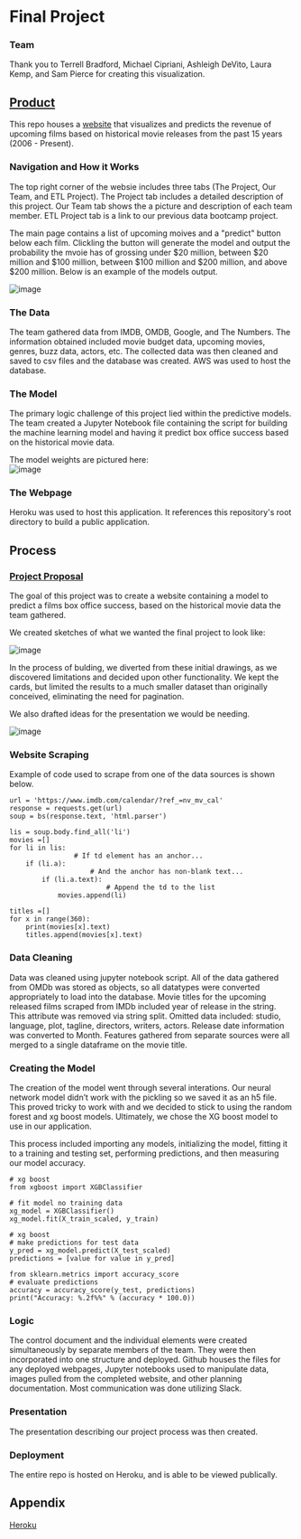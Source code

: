 # Final Project

### Team

Thank you to Terrell Bradford, Michael Cipriani, Ashleigh DeVito, Laura Kemp, and Sam Pierce for creating this visualization.

## [Product](https://cwru-bootcamp-movie-predictor.herokuapp.com/)

This repo houses a [website](https://cwru-bootcamp-movie-predictor.herokuapp.com/) that visualizes and predicts the revenue of upcoming films based on historical movie releases from the past 15 years (2006 - Present).

### Navigation and How it Works

The top right corner of the websie includes three tabs (The Project, Our Team, and ETL Project).
The Project tab includes a detailed description of this project.
Our Team tab shows the a picture and description of each team member.
ETL Project tab is a link to our previous data bootcamp project.

The main page contains a list of upcoming moives and a "predict" button below each film. Clickling the button will generate the model and output the probability the mvoie has of grossing under $20 million, between $20 million and $100 million, between $100 million and $200 million, and above $200 million. Below is an example of the models output.

![image](static/images/example.PNG?raw=true "Dune Example")

### The Data

The team gathered data from IMDB, OMDB, Google, and The Numbers. The information obtained included movie budget data, upcoming movies, genres, buzz data, actors, etc.
The collected data was then cleaned and saved to csv files and the database was created.
AWS was used to host the database.

### The Model

The primary logic challenge of this project lied within the predictive models. The team created a Jupyter Notebook file containing the script for building the machine learning model and having it predict box office success based on the historical movie data.

The model weights are pictured here:  
![image](static/images/weights.PNG?raw=true "Weights")

### The Webpage

Heroku was used to host this application. It references this repository's root directory to build a public application.

## Process

### [Project Proposal](proposal.txt)

The goal of this project was to create a website containing a model to predict a films box office success, based on the historical movie data the team gathered.

We created sketches of what we wanted the final project to look like:

![image](static/images/napkin_drawing.jpg?raw=true "Napkin Drawing")

In the process of bulding, we diverted from these initial drawings, as we discovered limitations and decided upon other functionality. We kept the cards, but limited the results to a much smaller dataset than originally conceived, eliminating the need for pagination.

We also drafted ideas for the presentation we would be needing.

![image](static/images/presentation_sketch.jpg?raw=true "Presentation Sketch")

### Website Scraping
Example of code used to scrape from one of the data sources is shown below.
```
url = 'https://www.imdb.com/calendar/?ref_=nv_mv_cal'
response = requests.get(url)
soup = bs(response.text, 'html.parser')

lis = soup.body.find_all('li')
movies =[]
for li in lis:
                # If td element has an anchor...
    if (li.a):
                    # And the anchor has non-blank text...
        if (li.a.text):
                        # Append the td to the list
            movies.append(li)

titles =[]
for x in range(360):
    print(movies[x].text)
    titles.append(movies[x].text)
```

### Data Cleaning

Data was cleaned using jupyter notebook script.
All of the data gathered from OMDb was stored as objects, so all datatypes were converted appropriately to load into the database.
Movie titles for the upcoming released films scraped from IMDb included year of release in the string. This attribute was removed via string split.
Omitted data included: studio, language, plot, tagline, directors, writers, actors.
Release date information was converted to Month.
Features gathered from separate sources were all merged to a single dataframe on the movie title.

### Creating the Model

The creation of the model went through several interations. Our neural network model didn’t work with the pickling so we saved it as an h5 file. This proved tricky to work with and we decided to stick to using the random forest and xg boost models. Ultimately, we chose the XG boost model to use in our application.

This process included importing any models, initializing the model, fitting it to a training and testing set, performing predictions, and then measuring our model accuracy.

```
# xg boost
from xgboost import XGBClassifier

# fit model no training data
xg_model = XGBClassifier()
xg_model.fit(X_train_scaled, y_train)
```
```
# xg boost
# make predictions for test data
y_pred = xg_model.predict(X_test_scaled)
predictions = [value for value in y_pred]

from sklearn.metrics import accuracy_score
# evaluate predictions
accuracy = accuracy_score(y_test, predictions)
print("Accuracy: %.2f%%" % (accuracy * 100.0))
```
### Logic

The control document and the individual elements were created simultaneously by separate members of the team. They were then incorporated into one structure and deployed.  Github houses the files for any deployed webpages, Jupyter notebooks used to manipulate data, images pulled from the completed website, and other planning documentation.  Most communication was done utilizing Slack.

### Presentation

The presentation describing our project process was then created.

### Deployment

The entire repo is hosted on Heroku, and is able to be viewed publically.

## Appendix

[Heroku](https://www.heroku.com/home)
